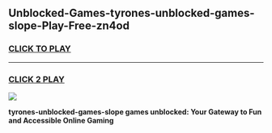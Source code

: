 
## Unblocked-Games-tyrones-unblocked-games-slope-Play-Free-zn4od
<h3>
<a href="https://premium76.site?title=tyrones-unblocked-games-slope&ref=10A">CLICK TO PLAY</a></h3>
<hr>

<h3>
<a href="https://premium76.site?title=tyrones-unblocked-games-slope&ref=10A">CLICK 2 PLAY</a>
  
</h3>

<a href="https://premium76.site?title=tyrones-unblocked-games-slope&ref=10A"><img src="https://clearcache.store/games.png"></a>


**tyrones-unblocked-games-slope games unblocked: Your Gateway to Fun and Accessible Online Gaming**
